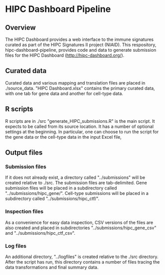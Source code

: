 # HIPC Dashboard Pipeline
## Overview
The HIPC Dashboard provides a web interface to the immune signatures curated as part of the HIPC Signatures II project (NIAID).
This respository, hipc-dashboard-pipeline, provides code and data to generate submission files for the HIPC Dashboard (http://hipc-dashboard.org/).

## Curated data
Curated data and various mapping and translation files are placed in ./source_data.
"HIPC Dashboard.xlsx" contains the primary curated data, with one tab for gene data and another for cell-type data.

## R scripts
R scripts are in ./src
"generate_HIPC_submissions.R" is the main script.  It expects to be called from its source location.
It has a number of optional settings at the beginning.  In particular, one can choose to run the script for the gene data or the cell-type data in the input Excel file, 

## Output files
### Submission files
If it does not already exist, a directory called "../submissions" will be created relative to ./src.
The submission files are tab-delimited.
Gene submission files will be placed in a subdirectory called "../submissions/hipc_gene/".
Cell-type submissions will be placed in a subdirectory called "../submissions/hipc_ctf/".

### Inspection files
As a convenience for easy data inspection, CSV versions of the files are also created and placed in subdirectories "../submissions/hipc_gene_csv" and "../submissions/hipc_ctf_csv". 

### Log files
An additional directory, "../logfiles" is created relative to the ./src directory.  After the script has run, this directory contains a number of files tracing the data transformations and final summary data.


